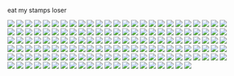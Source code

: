 eat my stamps loser

![](https://images-wixmp-ed30a86b8c4ca887773594c2.wixmp.com/f/e5e7c030-ad03-43e7-b916-8a9002416aea/d6jou9n-a0c7086e-da5d-439d-9e47-25788160b719.png?token=eyJ0eXAiOiJKV1QiLCJhbGciOiJIUzI1NiJ9.eyJpc3MiOiJ1cm46YXBwOjdlMGQxODg5ODIyNjQzNzNhNWYwZDQxNWVhMGQyNmUwIiwic3ViIjoidXJuOmFwcDo3ZTBkMTg4OTgyMjY0MzczYTVmMGQ0MTVlYTBkMjZlMCIsImF1ZCI6WyJ1cm46c2VydmljZTpmaWxlLmRvd25sb2FkIl0sIm9iaiI6W1t7InBhdGgiOiIvZi9lNWU3YzAzMC1hZDAzLTQzZTctYjkxNi04YTkwMDI0MTZhZWEvZDZqb3U5bi1hMGM3MDg2ZS1kYTVkLTQzOWQtOWU0Ny0yNTc4ODE2MGI3MTkucG5nIn1dXX0.zgrN21Rjey-S37IBnbKgxwLsQFxu0UKUAKcYsIu5cOY) ![](https://64.media.tumblr.com/f8df8d1650f0db716701f871c884cd12/56838e9c58515ae2-ff/s100x200/2d1c17f4859c0121150ef06debd9750992b42652.pnj) ![](https://64.media.tumblr.com/d560278d753c8bb053bbfde67d5ae568/56838e9c58515ae2-32/s100x200/843a00919f5642e11e9f85198d8b7217bdd607dd.pnj) ![](https://64.media.tumblr.com/0431f6d86e6eb937dc94b8f2b0a6e549/7f1e53022dacbd54-8b/s100x200/3abdc04bffcee0ab55c1be3866bdbff444562431.png) ![](https://64.media.tumblr.com/0beb8bc13bb48e9da003252ebebd96e4/fcc4b61c1aadc3a3-e6/s100x200/b86158c13f67a52b454eae4fc4ff0ceb9e137995.pnj) ![](https://64.media.tumblr.com/ca9f186e60f78a6c76336ea5d775e20d/e369840a4783f3c8-50/s100x200/244d7bac4cf4f7757c944bc6c3e9c824b832be68.pnj) ![](https://64.media.tumblr.com/995d5e6763ce8c247e22a315cf0be03b/c1444e7ecc640155-4d/s100x200/c2b24bbc883f142cc062326010a21212ad3df9e5.pnj) ![](https://64.media.tumblr.com/f79092b4f3b1d13cd178eba54434147f/11e8ce74f0043f84-09/s100x200/204590e4e6864c11b5e5bf36f82ff6ace2962f8f.gifv) ![](https://64.media.tumblr.com/41c41d9f16c2bee5e0fa5475b22cedeb/8a37568922282c2c-c6/s250x250_c1/a6f8bee80b3d64e7c8c64a598246b61f49644f99.gifv) ![](https://64.media.tumblr.com/bb83e057587b90a9d74417acc8302a2e/8976aed58605480c-cf/s100x200/ea60d82095c60ce2f0625ecebf4e9312bc06c673.gifv) ![](https://64.media.tumblr.com/e628ef9623beceaa9d3f1b5af3744ae0/8976aed58605480c-ec/s100x200/8fcddbc10fd1caddcf4e89a8124add8ea377012e.gifv) ![](https://images-wixmp-ed30a86b8c4ca887773594c2.wixmp.com/f/950a3e67-64a1-47c4-bfd7-59894cb6473a/dbtbwbe-3e6375f1-cce1-4b6a-b1c8-656d30c7041d.png?token=eyJ0eXAiOiJKV1QiLCJhbGciOiJIUzI1NiJ9.eyJzdWIiOiJ1cm46YXBwOjdlMGQxODg5ODIyNjQzNzNhNWYwZDQxNWVhMGQyNmUwIiwiaXNzIjoidXJuOmFwcDo3ZTBkMTg4OTgyMjY0MzczYTVmMGQ0MTVlYTBkMjZlMCIsIm9iaiI6W1t7InBhdGgiOiJcL2ZcLzk1MGEzZTY3LTY0YTEtNDdjNC1iZmQ3LTU5ODk0Y2I2NDczYVwvZGJ0YndiZS0zZTYzNzVmMS1jY2UxLTRiNmEtYjFjOC02NTZkMzBjNzA0MWQucG5nIn1dXSwiYXVkIjpbInVybjpzZXJ2aWNlOmZpbGUuZG93bmxvYWQiXX0.QqF48mJq6yp8WB6FM60uVqcCKAuee-KlTuuCMjmVgjk) ![](https://images-wixmp-ed30a86b8c4ca887773594c2.wixmp.com/f/950a3e67-64a1-47c4-bfd7-59894cb6473a/dbtbwfs-4a42cc60-d595-467c-9a72-d7262633133e.png?token=eyJ0eXAiOiJKV1QiLCJhbGciOiJIUzI1NiJ9.eyJzdWIiOiJ1cm46YXBwOjdlMGQxODg5ODIyNjQzNzNhNWYwZDQxNWVhMGQyNmUwIiwiaXNzIjoidXJuOmFwcDo3ZTBkMTg4OTgyMjY0MzczYTVmMGQ0MTVlYTBkMjZlMCIsIm9iaiI6W1t7InBhdGgiOiJcL2ZcLzk1MGEzZTY3LTY0YTEtNDdjNC1iZmQ3LTU5ODk0Y2I2NDczYVwvZGJ0Yndmcy00YTQyY2M2MC1kNTk1LTQ2N2MtOWE3Mi1kNzI2MjYzMzEzM2UucG5nIn1dXSwiYXVkIjpbInVybjpzZXJ2aWNlOmZpbGUuZG93bmxvYWQiXX0.8hg8Zi4L6_bggdYV9_TCokNLAlc6bHrTkVFX-93iLyw) ![](https://64.media.tumblr.com/b225a1480658ea5a869f7ce148c8a100/de836fe9c93e4cc6-dc/s100x200/f9a3cdfa081401caf71d9c2ebd6bf95e1a84f2f6.gifv) ![](https://64.media.tumblr.com/c8aaa8efeafb5366fb6c8c26900ae0b1/56838e9c58515ae2-12/s100x200/b95eee67fae47a9a775c8b42543465829505239b.pnj) ![](https://64.media.tumblr.com/17e7f51e27c14f4360739a4113306e51/473928ea48888009-16/s100x200/4a5cf44a6826e8a31ad60bdfcd9598dac73eddeb.jpg) ![](https://64.media.tumblr.com/1f05704d0bb02629e4f0c9d2956d3f07/473928ea48888009-80/s100x200/de965c3755aa2cc768b659ab2a750e6bd101a16e.gifv) ![](https://64.media.tumblr.com/68cbce29da19a3907132006dbca09812/21317507f7352712-ae/s100x200/30817669dfee943c9b61409ca1f0b2a685eeece6.gifv) ![](https://64.media.tumblr.com/3b27c3b3d5957330e5618e473e0fa6d1/21317507f7352712-36/s100x200/be6c030f9529a20eaa7f67f9976b62f0b4c14d5e.gifv) ![](https://64.media.tumblr.com/3ed765f3c2169b34e1437bafff243af5/21317507f7352712-58/s100x200/cf38c13bcc6aec64c29ea201b9e4240f05453669.gifv) ![](https://64.media.tumblr.com/b43cbd19d4514a0b6ef8aadab073afa5/0d9c08ed8003adc6-47/s100x200/b7c7b8b0469f400548eead0ea3a0228d79700e9a.webp) ![](https://64.media.tumblr.com/abb9dd88b9433ab3dba76f6a4b086b64/c50dc93c89e251e3-53/s100x200/d68788168979349b15caeccfc361a7b9d725b17d.gifv) ![](https://i.postimg.cc/HWNMgJgq/tumblr-136025ea51fd1a021a501fd2dade35ab-b8070b00-100.png) ![](https://i.postimg.cc/T3V5gCDx/tumblr-ab85edc0cf776f5fda2c93b7c3a551fe-ce475f65-100.png) ![](https://i.postimg.cc/bvLGFrgF/tumblr-c40b998cba6be230b35b9aa6f8f27c13-f706189c-100.png) ![](https://64.media.tumblr.com/56a26fc0572b7bfd87d5b75eeafb434a/2068e4f2499f9db6-2f/s100x200/b324e90d4a470443e1d82a1f2f6492d3c3f75190.pnj) [](https://64.media.tumblr.com/7b2d2bc2daaa7e49b4060f50580ac32c/c3de01a11644097d-ba/s100x200/e6cd1fba5d8acfd79709ec6bced89ac4f6f109ef.gifv) ![](https://64.media.tumblr.com/54934d9d224eabc4180ba0cb6db2561c/ac4ceda43d25e75b-65/s100x200/e44451de6bfb2d261abe1b2aa7c56aa567e7c2ad.pnj) ![](https://64.media.tumblr.com/c8aa11df7d9a7a2cf62a661ddc55afab/94152cface8e71f3-b0/s100x200/068856c6e947259dbebd1b8ab52cc22c5bda2ec3.gifv) ![](https://64.media.tumblr.com/a4208356765783ebcbb415be18134517/68aa877d24820849-6a/s100x200/da47eec69d1f0a575ae4c2bb69b43c3de20d85a3.gifv) ![](https://64.media.tumblr.com/460a4469c828387d346e21ca0b04847d/68aa877d24820849-4c/s100x200/b1813d980c93af4ce0b2db66988836024594812b.jpg) ![](https://64.media.tumblr.com/9d51e9710d24283290d83c095614f818/f06d09507e506cb1-3c/s100x200/111631458af727dd8fe23acaeda17754b3524ae2.gifv) ![](https://64.media.tumblr.com/48eddd33be41c7a74fb77f3fbce6704e/e16d9c3fd8438e13-67/s100x200/fb60e50a02384caf95f1a253edc57f7ccf4ade27.pnj) ![](https://64.media.tumblr.com/a188df5c8646719d930518241877f180/dde60c1e9dfffeeb-67/s100x200/a8d8cf4359165dd10bf36255838af7a87e47d15d.jpg) ![](https://64.media.tumblr.com/2255b4830abed444fc88f21b1b262edc/884eea48d188fc7b-24/s100x200/107402511a16b0ad9848910190c9e8bd6d77871c.pnj) ![](https://64.media.tumblr.com/9d2c1e47f4a960ea6737836b3c917c8b/884eea48d188fc7b-9b/s100x200/faf66db92aefea2319b25985b84f5310f29951f3.pnj) ![](https://64.media.tumblr.com/82e2f96601616ffe1230e35a8e3941f1/a45f1f281c342d3f-4a/s100x200/60d86e34c7e1f05b7655c5a0806d7b4967d945cc.gifv) ![](https://64.media.tumblr.com/a98eb8eeccdd36f87f0c23e9d0be35b1/2b2b6411073cf107-9e/s250x400/87995332fe0538ecc29268d753ef57df1909b08c.pnj) ![](https://64.media.tumblr.com/354cabee3737f562a77308673eae7685/2b2b6411073cf107-10/s100x200/ff6a03ccf3d2a2aefab28c8ad618c8cd9c412fb0.gifv) ![](https://64.media.tumblr.com/c414757238ca457ddfe2230d4b7da002/7d2e6e718dc66141-96/s100x200/cdf2441618bf6cfaf084f42d0f58ef11fb9d6bf9.gifv) ![](https://64.media.tumblr.com/1d79f8c3462f6db61b1a192e7d8b41fc/931b1b25b58c8b9c-38/s100x200/3f98c72f5c16862812669cc15c0d06dab9abd10a.gifv) ![](https://64.media.tumblr.com/5c2f1bdd38faf88199fc6d4e07abdc72/ceb1128e733eefa2-f2/s100x200/e87ad3becc8291a47eac3783767aaaff4b6ae475.gifv) ![](https://64.media.tumblr.com/243f831dfb3a859ee8d453dfe28861f9/2ba82c85997e6a3f-f6/s100x200/f952dcbc2b5605f4703c3e4630616b934a27786b.gifv) ![](https://64.media.tumblr.com/ef5c0d99d086d46dac52915906215f9a/0eee2be1617f87b5-99/s100x200/2f504a6fcc14c1a184dfcb67fa457609693e94e9.gifv) ![](https://64.media.tumblr.com/406391ca7f2e373cfaf3e58ce114710a/2105cdcc2d5f66ef-a1/s250x400/ee9f97f582d8c46fb7459f7b8de6f9ce106a9546.gifv) ![](https://64.media.tumblr.com/ab558b77dd392a2a1f204d463072f4c6/2105cdcc2d5f66ef-15/s250x400/c222747c6a4ddde175352f978e455c4486a67394.gifv) ![](https://64.media.tumblr.com/0446b3cbe7272eb12e178c9b9d149069/2105cdcc2d5f66ef-34/s250x400/2ced6a9d48bfbb5bc59629edfed1cd7838467755.gifv) ![](https://64.media.tumblr.com/06823f9b41af798cb896f59aa4b78af7/186bd89cfe934a48-b0/s100x200/4ba2d1e88b3f5d077dcc5472fb37f5a9c9472a13.pnj) ![](https://64.media.tumblr.com/0cb465d4b2766b4a0106334f2e49d53d/0f1d8bf2643e4d24-c4/s100x200/19050b362a1d1042fcc7af8ee2af63621bed835b.gifv) ![](https://64.media.tumblr.com/c39baa69b4ad3b82fef2b8e10a5c4fc1/07e80bd723d3bf82-2a/s100x200/f160dcbe8cd3776f7ad86bb5b430d72347b6d452.pnj) ![](https://64.media.tumblr.com/84903edef0364645b142b1c80d6fa19e/e6736d38004e0a13-e3/s100x200/d2e5eac746dabd41067941dcaf469114f6746a50.pnj) ![](https://64.media.tumblr.com/45136d54b5ece02bd81c2836f580eead/bf20e6d390cc0ec8-fe/s100x200/917b840835956b037a95eb3f50b7c99603243014.gifv) ![](https://64.media.tumblr.com/59d2b2cceb7a9856c2321f9630e4ed0a/bf20e6d390cc0ec8-00/s100x200/8515f9ed05b53c58fb7ee42caf981f5724e4ef6f.pnj) ![](https://64.media.tumblr.com/9a7e784aa08c331c2772f423b418e416/39206f329e6e7408-7f/s100x200/060e68fb580d361cc5d3c305a466b4b8dca031a4.pnj) ![](https://64.media.tumblr.com/76643ecf54d2ab83505772cf5dadef4d/a3ea198efbd28389-05/s100x200/674c50c6f794f0b56399c3570a680217399601c0.pnj) ![](https://64.media.tumblr.com/c0eac4a7798fac0d26f012315a8fff9c/ac6c0c6cdb1f498a-b3/s100x200/d030e1aa9a3035dba1a0f7723d4010daee448567.gifv) ![](https://64.media.tumblr.com/ee03b5975c9cacf9aa20c6b4423c2ab1/08a9651c9b40b657-fe/s100x200/6039b6c7c112654baa29a8d9ddea79c284a4f2c6.gifv) ![](https://64.media.tumblr.com/bc76165c1dea56b6a0467ae7c853014b/67f022aa9b571558-a9/s100x200/60ec3a1c38991e210b88e6bbc493d6b872afc3a0.gifv) ![](https://64.media.tumblr.com/d29e660a53e8b74703a2e4e2b5dfb181/b8d15739fc00aae0-f8/s100x200/0bb1441201153146d6b8ede752d8a8885b4460eb.pnj) ![](https://64.media.tumblr.com/51b8cb402388287c5af0a7f7a4596af2/ca63fb5a32b2b2ab-4b/s100x200/74e6e380706e96da20dbda61a70f69560354f2ad.gifv) ![](https://64.media.tumblr.com/e24af0fdb28c5811e56fad8ac3de4476/62e81ddceab68145-ce/s100x200/b2de2eb30d7f8945134f0f42455886cd3c8c3ad5.pnj) ![](https://64.media.tumblr.com/c172fd75fd541d6145b399ffe7d728bf/6b5723150fc6fdf6-d2/s100x200/07f86381a72bf70913ae52b734b9eff030d3be96.pnj) ![](https://64.media.tumblr.com/dd380a0634cdf48334713abdb41800c1/70d72e61f5447213-3b/s100x200/519313ea7063057151aa3e0a8ffb4bfafa2483b4.gifv) ![](https://64.media.tumblr.com/329060627b458d71eba3339cbcc94e56/162528d6350a90ed-f1/s100x200/dae917355d1e948c8ca2a611fe5f9bc82ab0c1e3.pnj) ![](https://64.media.tumblr.com/d3d1c2f4df289ebf259a014b588fa621/69ccfde05c8d9754-14/s100x200/418b1cedd8ce779a918a5eaf5a905e582f6037bf.pnj) ![](https://64.media.tumblr.com/e2687a6f753fed9973fee484f1d9e485/5e3c95ced90a9650-15/s100x200/3294002c5bec8f3bf7865cefa941dbb7b4364a9a.gifv) ![](https://64.media.tumblr.com/2443462120e00576ee4da02972e0d995/439e474683f8528a-d4/s100x200/1af42e68865ca821abefb447c284ce7a95022c3d.gifv) ![](https://64.media.tumblr.com/9098e2ff627a41833149442a0ef1c24b/3c17aeae15290a12-aa/s250x400/88cb38aeca1a32d7480b5e9d2f80d91f341518f4.gifv) ![](https://64.media.tumblr.com/8b7b8f362fc1e9ffd7ef321298b7471a/ad8ebdf5820fd60c-45/s100x200/ba7d0e029bb6d30dd8a797aff406ab3d0fb898b2.pnj) ![](https://64.media.tumblr.com/fcb3097c89fcd242298fdcb9f8694f35/a547a30599ea1fba-89/s250x400/62f96edf16d9f44d5e1eb20d0f6ec9964b4d355a.gifv) ![](https://64.media.tumblr.com/b5d2c012059e312e0cacb10f8c86e328/0b66a1d5af075f21-26/s100x200/a7dadd843ad8a8a8e19bccf7e4caa60c8fba4c3b.gifv) ![](https://64.media.tumblr.com/ff5182b79a190e85d01d33cf51e3e620/28114805e8191971-07/s100x200/613c8c3555e29be208613fbda990884b33d04503.gifv) ![](https://64.media.tumblr.com/761f0e18443ae0b6aba41a49c8a68be9/c24536296bf3cafe-d2/s250x400/082625b103fe50d057dead0698226bc66751d559.gifv) ![](https://64.media.tumblr.com/e8982fb11575fd4eab7def64ceb7a02b/c24536296bf3cafe-81/s100x200/31cc1f6760ae37c573acfef941cb9d316c237d80.pnj) ![](https://64.media.tumblr.com/cf094699cab5be2e5e0a1dba11f12336/50f99216662f3f44-34/s100x200/237c8067373115160539855685afe341f368c624.gifv) ![](https://64.media.tumblr.com/b275786a5382624fe57b77d25f92af09/d5ffbcb4662fafb8-9a/s250x400/9876eb512c4ec14e4da627a3a53b9087936e3584.gifv) ![](https://64.media.tumblr.com/b7cdad95c5ff749a1ba5a73bd0ba9d58/fafd25e3431c235e-d3/s250x400/c0603599e7f0d8d56d2c58969fbf4538f18c0f9f.gifv) ![](https://64.media.tumblr.com/b7ed29d9576116601b95102e2555ca2c/950d36d0942da142-ce/s250x400/67886fa1f847ad23bee10369bbe66f9e99b636f9.gifv) ![](https://64.media.tumblr.com/6c76a0794be5ae0b7908f87897fc749b/950d36d0942da142-da/s100x200/064a9cda486958d6b6647e8b586540a3e49c1f65.pnj) ![](https://64.media.tumblr.com/ab5205d40397579cd25c0bba4f6f321f/25f3dbd2bce8bcdc-02/s100x200/f6fe141ff8fbed0d01e0393da80d4ef5e6c96181.pnj) ![](https://64.media.tumblr.com/31b4baf4b9ef5d570431824c85a4b17c/7dbc2799d702705b-b3/s250x400/bb580bef898fdec951f4feb95d3cb45886f50d56.gifv) ![](https://64.media.tumblr.com/ebbb4572f801180a12c40893ed42e816/685218c4e7ba0ffa-70/s100x200/38c7868d12b5a8e321f3bcd32543df35c8da4cf3.pnj) ![](https://64.media.tumblr.com/f33966c2de7ef5fb75fd61b3a986397b/1ff48637beb04398-0d/s100x200/eebb021f1b6f80750f8709edbabc2ef21b53c830.pnj) ![](https://64.media.tumblr.com/626f158e91792b79556f086b8b22ff22/1ff48637beb04398-ae/s100x200/c47325d686c44805d95afae2a537ff27fe7cb128.pnj) ![](https://64.media.tumblr.com/483f2c3c92a9f99e97da9b307cd6ccf5/d9fd9108a97b6316-1e/s100x200/d428013a19e12a41b5ef726561298e5ab9bdb083.pnj) ![](https://64.media.tumblr.com/62095d5d265fe9fcc1b607b3e8a1d752/d9fd9108a97b6316-02/s100x200/b6573a338e2e2eae6ec854b40fc47e7f0db7c2b5.gifv) ![](https://64.media.tumblr.com/ab1293fcb275d83efb75fb335781fe48/004c10b328b69c3c-50/s100x200/125334e0395371fb2468e1018c5ce215ea1ffe12.pnj) ![](https://64.media.tumblr.com/a2a5e7e628d597b243db7c93b3f7b887/004c10b328b69c3c-8d/s100x200/df7e1048badb6031b70d837522dae91284534234.jpg) ![](https://64.media.tumblr.com/6b5c0d75a5b73a5e50bfaed16b4d3758/tumblr_pxdti0OBXR1xbgu08o1_100.pnj) ![](https://64.media.tumblr.com/c8feb3764a1d844de7fb7d355f5796b4/tumblr_pxbx7iRO2i1xbgu08o2_100.pnj) ![](https://64.media.tumblr.com/82a54d79f3e9425a06933bff586ae741/tumblr_pxbx7iRO2i1xbgu08o1_100.pnj) ![](https://64.media.tumblr.com/438e02ac2bd7cc996bd00eced1e822de/tumblr_pxbx7iRO2i1xbgu08o3_100.pnj) ![](https://64.media.tumblr.com/6a63f72cad0d94b1f4516cb73e293237/tumblr_pweh83JqH61xbgu08o4_100.pnj) ![](https://64.media.tumblr.com/a354ad0f2baa9f49eb018ec15c327cdb/tumblr_pwbmraBaXz1xbgu08o1_250.pnj) ![](https://64.media.tumblr.com/ad496575d711030267ae976fbe04b18a/tumblr_pw9859VfCE1xbgu08o8_100.gifv) ![](https://64.media.tumblr.com/fedb869884de8658f3e5edda468df524/tumblr_pw9859VfCE1xbgu08o6_100.gifv) ![](https://64.media.tumblr.com/17d312b8a3cdf7b4999301f34a868cbe/tumblr_pv7dwftyh41xbgu08o1_250.pnj) ![](https://64.media.tumblr.com/a8cea8c6d8c305a8ec13651509dbb0a8/tumblr_pumm358tWa1xbgu08o2_100.gifv) ![](https://64.media.tumblr.com/bb5e4e89ec67ff7ab0a8ea6668b9e785/tumblr_pumm358tWa1xbgu08o6_100.gifv) ![](https://64.media.tumblr.com/1f36e90946179e820f592f7e9e284ca0/tumblr_pufymjkqPh1xbgu08o3_100.pnj) ![](https://64.media.tumblr.com/4f7f2ff5e2406d3cda491ccd0c239496/tumblr_pub5ib0hJl1xbgu08o4_100.gifv) ![](https://64.media.tumblr.com/41d18537ebce2a54d3f3880cd72abaae/tumblr_pu7hy7jA0d1xbgu08o7_r1_100.gifv) ![](https://64.media.tumblr.com/925a0b62066779058848da3341db8c61/tumblr_ptvryfdlvS1xbgu08o5_r1_100.pnj) ![](https://64.media.tumblr.com/ba0b5c1528bb47e36132f0698a9fe812/tumblr_ptm363gomy1xbgu08o3_r1_100.pnj) ![](https://64.media.tumblr.com/c61433b23ef61f6fa3cb4cced8af94b6/tumblr_ptm363gomy1xbgu08o2_r1_100.pnj) ![](https://64.media.tumblr.com/628b7fd3e8d37979db4d4d678591a1ae/tumblr_pcq63w0ki61xbgu08o4_100.pnj) ![](https://64.media.tumblr.com/ba28bcfb094bb3bd44211761afdca66f/tumblr_pcq59nm7l61xbgu08o4_100.pnj) ![](https://64.media.tumblr.com/dc04838fd59657bc9322fb59633e2370/tumblr_pcprto2sBk1xbgu08o1_100.pnj) ![](https://64.media.tumblr.com/1994a2cfddd153f1987005dbbd92309f/tumblr_pcozvx2jhp1xbgu08o9_100.gifv) ![](https://64.media.tumblr.com/93999031b3c76e9c5b978faf6cc3f5b7/b6671499bfdc6d69-07/s100x200/55e54bbfed59043e596a18d002a51822c97fcbde.gifv) ![](https://64.media.tumblr.com/1e98d18037fa2e90d71ddf7d1499f086/439e474683f8528a-4b/s100x200/14846dc733e299356ffa958aa6054cea60c752f1.pnj) ![](https://64.media.tumblr.com/0ced95e673f7520e11aca5ad6e63925e/0070ae47cf7f50ce-8c/s100x200/9abf2b6a9eb0ea18aede06da81044ada2f2df0b1.gifv) ![](https://64.media.tumblr.com/d21a584e227820f7c04d5d01afc33ad6/9a3542754611acda-84/s100x200/4338383055ae9ce5e575f6719816c3b25fde8d56.pnj) ![](https://64.media.tumblr.com/1509f72e7a30ecccc04b71e174cb27e5/9a3542754611acda-26/s100x200/6e64e3bfb254b4599bdce880657006f1a2d8800e.pnj) ![](https://64.media.tumblr.com/dbea788cc9ca0f53c592cc4d429e82a2/a3ea198efbd28389-e8/s100x200/d247cebe729dc4abd59470aecf0f524d2aa2c2a4.pnj) ![](https://64.media.tumblr.com/04b6832baab9d990774f2dd12697d517/957bad2c6a46f594-f3/s250x400/0049f4317768eff0e0b2d1deebfe1327fbad487d.gifv) ![](https://64.media.tumblr.com/7de49164a3e0aace5683e3e753da4df1/6b5723150fc6fdf6-47/s100x200/3ab8d7bc264d7e227eb7c4e1a3cfed9584510f63.pnj) ![](https://64.media.tumblr.com/8b1a5dab0c9e7a842ac17a89159f477a/ffbe913d82e5a64c-f7/s250x400/d641ce060b52042f5e33aaf848161edef3be9987.gifv) ![](https://64.media.tumblr.com/3c4e8c6cc452e704ba003ed4e95078c1/7f1204bec2472a07-3d/s100x200/b776732b21b9fb8c86a53236b405e0248fa82ac9.gifv) ![](https://64.media.tumblr.com/52a1b0314d1848ff99b9e58e780f1c62/7f1204bec2472a07-fb/s250x400/f437981642ce85ec10147cc7dfbdf66d9637fc75.gifv) ![](https://64.media.tumblr.com/2eb1de2a356e33f68e5a09acd8950766/8c1bd35b8b383e24-da/s250x400/a3392a75156cff64ab511f65f4a1d0bb9e77c4e7.gifv) ![](https://64.media.tumblr.com/868aeb52c6950cc11b53517d71cdba02/a547a30599ea1fba-94/s250x400/d2b8de10d3b201efef84e8277004a59f2a64dbb7.gifv) ![](https://64.media.tumblr.com/2b31d56f78a8c360970bf68538a59ba9/4832c793295f6e32-2e/s100x200/df1454bf4133ae48ff334b521896038db184ff5e.pnj) ![](https://64.media.tumblr.com/c869309602cb28e42cbde0f315a137bd/28114805e8191971-42/s100x200/f87518004d84774a8d40399677b4e7f35a815fc9.gifv) ![](https://64.media.tumblr.com/31a5de3ff2fce1ccabb8f9de13d366b6/662df762836793cd-85/s100x200/8a737f4a3c509a3906715e20012f5b134fa0c372.pnj) ![](https://64.media.tumblr.com/d6dfa7b1441662d423fafc8b2221a139/1c6f03cf70239389-c4/s100x200/0f1158d2e1efc36e908efa8705a2a0613718a94e.pnj) ![](https://64.media.tumblr.com/3a4967660c7a917fd9e3b0d891fba58f/50f99216662f3f44-1d/s100x200/77a1a0a75ab26b5b266bc6c3be4c58ad342ddc25.gifv) ![](https://64.media.tumblr.com/3cd5e7f14568527968756cb41d838bb9/be64712e3a229f8c-29/s100x200/ac41fc14fd3c56f3c32fd2c3d746cb068af06da3.gifv) ![](https://64.media.tumblr.com/68de79db6c5e658b134698591f0502bb/d5ffbcb4662fafb8-24/s100x200/788afe87c9984f8b9404965a22172893e0f5b766.pnj) ![](https://64.media.tumblr.com/fac07f0e3180277da07d779f77ec74db/fcfb96ed7643eb38-c3/s250x400/67f5318cbcda050d81d3d128ea08fead961b0da8.gifv) ![](https://64.media.tumblr.com/9c10f88a68e97f4378cb6515aed66622/ba20ff6339b392ae-85/s100x200/49e9c73c7dec2f003f9668d0ab63dc35b7855ebb.pnj) ![](https://64.media.tumblr.com/f34e2441ba0c733d1b032abb5c530cdf/fafd25e3431c235e-15/s100x200/bdd66d660b3e1ebac71f5b075f1c90b30a0a8d34.pnj) ![](https://64.media.tumblr.com/bb93c4785d115e1a1a1488b83d573d0d/08f7a935e9626706-5d/s250x400/2536edd26a56bacebda235714f6a6214ddb686f7.gifv) ![](https://64.media.tumblr.com/521a5ba0008d61e87c674c745a4013ee/c3beed62e7112d1f-82/s100x200/263961fedb2d72bc63d3293ff681d3cee3400830.gifv) ![](https://64.media.tumblr.com/4e650d51186f00cc87b03386365ccdff/439e474683f8528a-b5/s100x200/421dbcd732c6d8c1af47e27ec98a683ceb9779ca.pnj) ![](https://64.media.tumblr.com/90bbf1e51db96fa02a14ee50b2c4bda0/736f153d09c752af-b7/s100x200/32ca0c031dc5f36794c9cb08ab782e3c80cbe4dc.jpg) ![](https://64.media.tumblr.com/5053599a454525ee8c5037c926fea0c2/25f3dbd2bce8bcdc-62/s100x200/786998d4bedb8130686c77ee59af511bd00a5027.pnj) ![](https://64.media.tumblr.com/b6e53187a5d3f71bdb10113fa58fd22a/656e3b7d318a9d6d-bf/s250x400/897d41fefa4ed5b3708e813852cfcdef89e88021.gifv) ![](https://64.media.tumblr.com/9245a15dad34f3b6bd5179908407ec73/e16d9c3fd8438e13-af/s100x200/ccf910778204ed13b524dc4db741a009fb08e47c.jpg) ![](https://64.media.tumblr.com/12da7add0f49f01e1844e5301c5f7357/dde60c1e9dfffeeb-90/s100x200/38963e037a22d18626685aafe10d07f6756f22d5.pnj) ![](https://64.media.tumblr.com/a2acf774789a7b0a0ca94360ee5c5c7c/884eea48d188fc7b-55/s100x200/add6499a56e9fa1accd7c02225fac096db19eb06.pnj) ![](https://64.media.tumblr.com/6b52627c0d7acccf72d822cd3845a713/884eea48d188fc7b-a5/s100x200/bb4b521bcf7577b88a08ab88d5dc9f41514d3cb2.pnj) ![](https://64.media.tumblr.com/87d6fd701f2633e415f57229f2fe83bb/2b2b6411073cf107-0e/s100x200/7068e40b27535a9fac0f5d289e44d74de3eb89d2.gifv) ![](https://64.media.tumblr.com/1997ca9dce039b8852bb7c86b48f22bf/ca63fb5a32b2b2ab-20/s100x200/2fa1441034ac7044149dc4de6a1d413ccecf507b.pnj) ![](https://64.media.tumblr.com/d200cdb0882ae2918e80f07ed2c020c6/62e81ddceab68145-42/s100x200/0179ff44ddbf88c46403cca87a86c332259e6c93.pnj) ![](https://64.media.tumblr.com/f520c54c82150eaa382d8c2c8f34f1d6/62a0af9c87bd564d-44/s100x200/3d83c67faf7b71b0ce4f7000280b1d8555d2a539.gifv) ![](https://64.media.tumblr.com/8264ca5d392c3832c452485efb11fb39/7d2e6e718dc66141-a3/s100x200/7d57f87124704bda1484aff9cfa36f0dfee67fc7.gifv)
